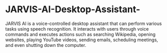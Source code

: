 # JARVIS-AI-Desktop-Assistant-
JARVIS AI is a voice-controlled desktop assistant that can perform various tasks using speech recognition. It interacts with users through voice commands and executes actions such as searching Wikipedia, opening websites, playing YouTube videos, sending emails, scheduling meetings, and even shutting down the computer.
